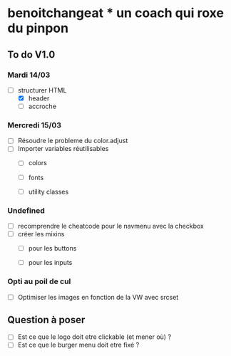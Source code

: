 # benoitchangeat * un coach qui roxe du pinpon

## To do V1.0
### Mardi 14/03
- [ ] structurer HTML
  - [x] header
  - [ ] accroche

### Mercredi 15/03
- [ ] Résoudre le probleme du color.adjust
- [ ] Importer variables réutilisables 
  - [ ] colors
  - [ ] fonts
  - [ ] utility classes 


### Undefined
- [ ] recomprendre le cheatcode pour le navmenu avec la checkbox
- [ ] créer les mixins 
  - [ ] pour les buttons
  - [ ] pour les inputs
  

### Opti au poil de cul
- [ ] Optimiser les images en fonction de la VW avec srcset


## Question à poser
- [ ] Est ce que le logo doit etre clickable (et mener où) ?
- [ ] Est ce que le burger menu doit etre fixé ?
